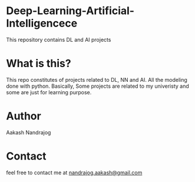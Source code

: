 # Deep-Learning-Artificial-Intelligencece
This repository contains DL and AI projects

# What is this?

This repo constitutes of projects related to DL, NN and AI. All the modeling done with python.
Basically, Some projects are related to my univeristy and some are just for learning purpose.


# Author

Aakash Nandrajog

# Contact

feel free to contact me at nandrajog.aakash@gmail.com
